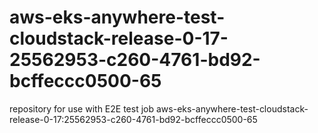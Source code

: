 # aws-eks-anywhere-test-cloudstack-release-0-17-25562953-c260-4761-bd92-bcffeccc0500-65
repository for use with E2E test job aws-eks-anywhere-test-cloudstack-release-0-17:25562953-c260-4761-bd92-bcffeccc0500-65
